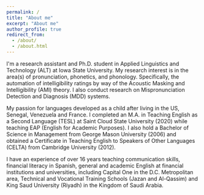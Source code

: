 ```yaml
---
permalink: /
title: "About me"
excerpt: "About me"
author_profile: true
redirect_from: 
  - /about/
  - /about.html
---
```


I'm a research assistant and Ph.D. student in Applied Linguistics and Technology (ALT) at Iowa State University. My research interest is in the area(s) of pronunciation, phonetics, and phonology. Specifically, the automation of intelligibility ratings by way of the Acoustic Masking and Intelligibility (AMI) theory. I also conduct research on Mispronunciation Detection and Diagnosis (MDD) systems.

My passion for languages developed as a child after living in the US, Senegal, Venezuela and France. I completed an M.A. in Teaching English as a Second Language (TESL) at Saint Cloud State University (2020) while teaching EAP (English for Academic Purposes). I also hold a Bachelor of Science in Management from George Mason University (2006) and obtained a Certificate in Teaching English to Speakers of Other Languages (CELTA) from Cambridge University (2012). 

I have an experience of over 16 years teaching communication skills, financial literacy in Spanish, general and academic English at financial institutions and universities, including Capital One in the D.C. Metropolitan area, Technical and Vocational Training Schools (Jazan and Al-Qassim) and King Saud University (Riyadh) in the Kingdom of Saudi Arabia.


